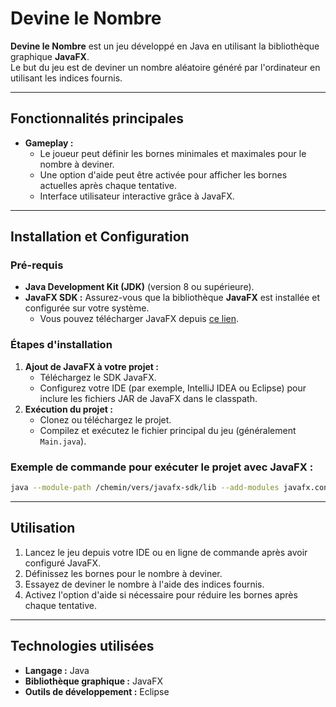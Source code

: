 # Devine le Nombre

**Devine le Nombre** est un jeu développé en Java en utilisant la bibliothèque graphique **JavaFX**.  
Le but du jeu est de deviner un nombre aléatoire généré par l'ordinateur en utilisant les indices fournis.

---

## Fonctionnalités principales
- **Gameplay :**
  - Le joueur peut définir les bornes minimales et maximales pour le nombre à deviner.
  - Une option d'aide peut être activée pour afficher les bornes actuelles après chaque tentative.
  - Interface utilisateur interactive grâce à JavaFX.

---

## Installation et Configuration

### Pré-requis
- **Java Development Kit (JDK)** (version 8 ou supérieure).
- **JavaFX SDK :** Assurez-vous que la bibliothèque **JavaFX** est installée et configurée sur votre système.
  - Vous pouvez télécharger JavaFX depuis [ce lien](https://openjfx.io/).

### Étapes d'installation
1. **Ajout de JavaFX à votre projet :**
   - Téléchargez le SDK JavaFX.
   - Configurez votre IDE (par exemple, IntelliJ IDEA ou Eclipse) pour inclure les fichiers JAR de JavaFX dans le classpath.
2. **Exécution du projet :**
   - Clonez ou téléchargez le projet.
   - Compilez et exécutez le fichier principal du jeu (généralement `Main.java`).

### Exemple de commande pour exécuter le projet avec JavaFX :
```bash
java --module-path /chemin/vers/javafx-sdk/lib --add-modules javafx.controls,javafx.fxml -jar devine-le-nombre.jar
```

---

## Utilisation
1. Lancez le jeu depuis votre IDE ou en ligne de commande après avoir configuré JavaFX.
2. Définissez les bornes pour le nombre à deviner.
3. Essayez de deviner le nombre à l'aide des indices fournis.
4. Activez l'option d'aide si nécessaire pour réduire les bornes après chaque tentative.

---

## Technologies utilisées
- **Langage :** Java
- **Bibliothèque graphique :** JavaFX
- **Outils de développement :** Eclipse
